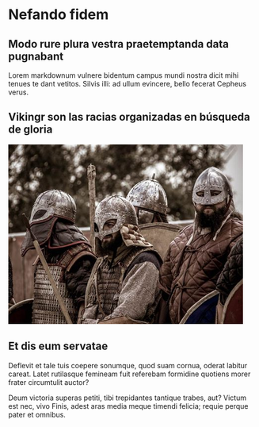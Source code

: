 # Nefando fidem

## Modo rure plura vestra praetemptanda data pugnabant

Lorem markdownum vulnere bidentum campus mundi nostra dicit mihi tenues te dant
vetitos. Silvis illi: ad ullum evincere, bello fecerat Cepheus verus.

## Vikingr son las racias organizadas en búsqueda de gloria

![The Land of Vikings!](img/vikingr.jpg "Norse Lands")


## Et dis eum servatae

Deflevit et tale tuis coepere sonumque, quod suam cornua, oderat labitur careat.
Latet rutilasque femineam fuit referebam formidine quotiens morer frater
circumtulit auctor?

Deum victoria superas petiti, tibi trepidantes tantique trabes, aut? Victum est
nec, vivo Finis, adest aras media meque timendi felicia; requie perque pater et
omnibus.
